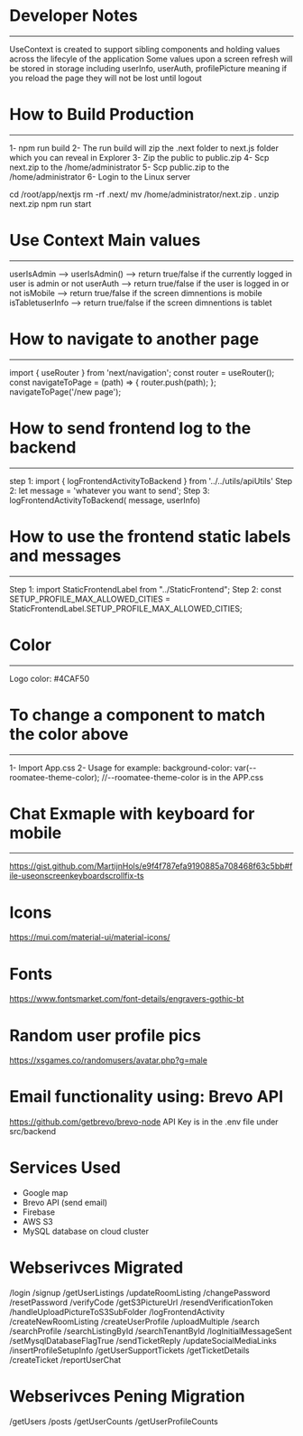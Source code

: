 # Developer Notes
--------------------------------------------------------------------
UseContext is created to support sibling components and holding values across the lifecyle of the application
Some values upon a screen refresh will be stored in storage including userInfo, userAuth, profilePicture meaning if you reload the page they will not be lost until logout

# How to Build Production
--------------------------------------------------------------------
1- npm run build
2- The run build will zip the .next folder to next.js folder which you can reveal in Explorer
3- Zip the public to public.zip
4- Scp next.zip to the /home/administrator
5- Scp public.zip to the /home/administrator
6- Login to the Linux server

cd /root/app/nextjs
rm -rf .next/
mv /home/administrator/next.zip .
unzip next.zip
npm run start

# Use Context Main values
--------------------------------------------------------------------
userIsAdmin --> userIsAdmin() --> return true/false if the currently logged in user is admin or not
userAuth --> return true/false if the user is logged in or not
isMobile --> return true/false if the screen dimnentions is mobile
isTabletuserInfo --> return true/false if the screen dimnentions is tablet

# How to navigate to another page
--------------------------------------------------------------------
import { useRouter } from 'next/navigation';
const router = useRouter();
const navigateToPage = (path) => {
  router.push(path);
};
navigateToPage('/new page');


# How to send frontend log to the backend
--------------------------------------------------------------------
step 1: import { logFrontendActivityToBackend } from '../../utils/apiUtils'
Step 2: let message = 'whatever you want to send';
Step 3: logFrontendActivityToBackend( message, userInfo)


# How to use the frontend static labels and messages
--------------------------------------------------------------------
Step 1: import StaticFrontendLabel from "../StaticFrontend";
Step 2: const SETUP_PROFILE_MAX_ALLOWED_CITIES = StaticFrontendLabel.SETUP_PROFILE_MAX_ALLOWED_CITIES;


# Color
--------------------------------------------------------------------
Logo color: #4CAF50


# To change a component to match the color above
--------------------------------------------------------------------
1- Import App.css
2- Usage for example:  background-color: var(--roomatee-theme-color); //--roomatee-theme-color is in the APP.css

# Chat Exmaple with keyboard for mobile
--------------------------------------------------------------------
https://gist.github.com/MartijnHols/e9f4f787efa9190885a708468f63c5bb#file-useonscreenkeyboardscrollfix-ts

# Icons
https://mui.com/material-ui/material-icons/

# Fonts
https://www.fontsmarket.com/font-details/engravers-gothic-bt

# Random user profile pics
https://xsgames.co/randomusers/avatar.php?g=male

# Email functionality using: Brevo API 
https://github.com/getbrevo/brevo-node
API Key is in the .env file under src/backend

# Services Used
- Google map
- Brevo API (send email)
- Firebase
- AWS S3
- MySQL database on cloud cluster


# Webserivces Migrated
/login
/signup
/getUserListings
/updateRoomListing
/changePassword
/resetPassword
/verifyCode
/getS3PictureUrl
/resendVerificationToken
/handleUploadPictureToS3SubFolder
/logFrontendActivity
/createNewRoomListing
/createUserProfile
/uploadMultiple
/search
/searchProfile
/searchListingById
/searchTenantById
/logInitialMessageSent
/setMysqlDatabaseFlagTrue
/sendTicketReply
/updateSocialMediaLinks
/insertProfileSetupInfo
/getUserSupportTickets
/getTicketDetails
/createTicket
/reportUserChat

# Webserivces Pening Migration
/getUsers
/posts
/getUserCounts
/getUserProfileCounts
